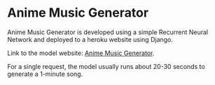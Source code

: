 # Anime Music Generator
Anime Music Generator is developed using a simple Recurrent Neural Network and deployed to a heroku website using Django. 

Link to the model website: [Anime Music Generator](https://anime-music-generator.herokuapp.com/).

For a single request, the model usually runs about 20-30 seconds to generate a 1-minute song.